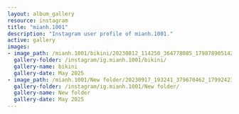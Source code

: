 ```yaml
---
layout: album_gallery
resource: instagram
title: "mianh.1001"
description: "Instagram user profile of mianh.1001."
active: gallery
images: 
- image_path: /mianh.1001/bikini/20230812_114250_364778085_17987890514214000_4670069144013358145_n.jpg
  gallery-folder: /instagram/ig.mianh.1001/bikini/
  gallery-name: bikini
  gallery-date: May 2025
- image_path: /mianh.1001/New folder/20230917_193241_379670462_17992423343214000_28079941155144246_n.jpg
  gallery-folder: /instagram/ig.mianh.1001/New folder/
  gallery-name: New folder
  gallery-date: May 2025
---
```

